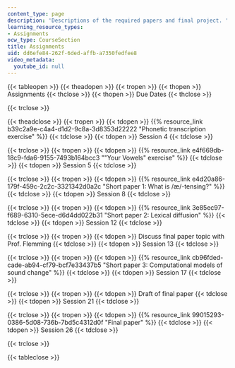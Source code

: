 ```yaml
---
content_type: page
description: 'Descriptions of the required papers and final project. '
learning_resource_types:
- Assignments
ocw_type: CourseSection
title: Assignments
uid: dd6efe84-262f-6ded-affb-a7350fedfee8
video_metadata:
  youtube_id: null
---
```


{{< tableopen >}}
{{< theadopen >}}
{{< tropen >}}
{{< thopen >}}
Assignments
{{< thclose >}}
{{< thopen >}}
Due Dates
{{< thclose >}}

{{< trclose >}}

{{< theadclose >}}
{{< tropen >}}
{{< tdopen >}}
{{% resource_link b39c2a9e-c4a4-d1d2-9c8a-3d8353d22222 "Phonetic transcription exercise" %}}
{{< tdclose >}}
{{< tdopen >}}
Session 4
{{< tdclose >}}

{{< trclose >}}
{{< tropen >}}
{{< tdopen >}}
{{% resource_link e4f669db-18c9-fda6-9155-7493b164bcc3 "\"Your Vowels\" exercise" %}}
{{< tdclose >}}
{{< tdopen >}}
Session 5
{{< tdclose >}}

{{< trclose >}}
{{< tropen >}}
{{< tdopen >}}
{{% resource_link e4d20a86-179f-459c-2c2c-3321342d0a2c "Short paper 1: What is /æ/-tensing?" %}}
{{< tdclose >}}
{{< tdopen >}}
Session 8
{{< tdclose >}}

{{< trclose >}}
{{< tropen >}}
{{< tdopen >}}
{{% resource_link 3e85ec97-f689-6310-5ece-d6d4dd022b31 "Short paper 2: Lexical diffusion" %}}
{{< tdclose >}}
{{< tdopen >}}
Session 12
{{< tdclose >}}

{{< trclose >}}
{{< tropen >}}
{{< tdopen >}}
﻿Discuss final paper topic with Prof. Flemming 
{{< tdclose >}}
{{< tdopen >}}
Session 13
{{< tdclose >}}

{{< trclose >}}
{{< tropen >}}
{{< tdopen >}}
{{% resource_link cb96fded-cade-ab94-cf79-bcf7e33437b5 "Short paper 3: Computational models of sound change" %}}
{{< tdclose >}}
{{< tdopen >}}
Session 17
{{< tdclose >}}

{{< trclose >}}
{{< tropen >}}
{{< tdopen >}}
Draft of final paper
{{< tdclose >}}
{{< tdopen >}}
Session 21
{{< tdclose >}}

{{< trclose >}}
{{< tropen >}}
{{< tdopen >}}
{{% resource_link 99015293-0386-5d08-736b-7bd5c4312d0f "Final paper" %}}
{{< tdclose >}}
{{< tdopen >}}
Session 26
{{< tdclose >}}

{{< trclose >}}

{{< tableclose >}}